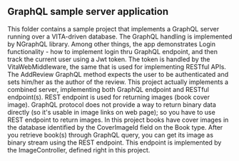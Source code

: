 ﻿## GraphQL sample server application
This folder contains a sample project that implements a GraphQL server running over a VITA-driven database. 
The GraphQL handling is implemented by NGraphQL library. Among other things, the app demonstrates Login functionality - how to implement login thru GraphQL endpoint, and then track the current user using a Jwt token. The token is handled by the VitaWebMiddleware, the same that is used for implementing RESTful APIs.
The AddReview GraphQL method expects the user to be authenticated and sets him/her as the author of the review. 
This project actually implements a combined server, implementing both GraphQL endpoint and RESTful endpoint(s). REST endpoint is used for returning images (book cover image). GraphQL protocol does not provide a way to return binary data directly (so it's usable in image links on web page); so you have to use REST endpoint to return images. In this project books have cover images in the database identified by the CoverImageId field on the Book type. After you retrieve book(s) through GraphQL query, you can get its image as binary stream using the REST endpoint. This endpoint is implemented by the ImageController, defined right in this project. 
